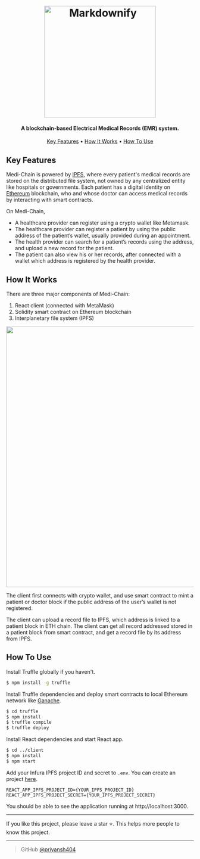
<h1 align="center">
  <br>
  <a href="http://www.amitmerchant.com/electron-markdownify"><img src="https://github.com/priyansh404/master/client/src/assets/tealNoBG-cropped.png?raw=true" alt="Markdownify" width="300"></a>
  <br>
</h1>

<h4 align="center">A blockchain-based Electrical Medical Records (EMR) system.</h4>

<p align="center">
  <a href="#key-features">Key Features</a> •
  <a href="#how-it-works">How It Works</a> •
  <a href="#how-to-use">How To Use</a> 
</p>

## Key Features

Medi-Chain is powered by [IPFS](https://ipfs.tech/), where every patient's medical records are stored on the distributed file system, not owned by any centralized entity like hospitals or governments. Each patient has a digital identity on [Ethereum](https://ethereum.org/) blockchain, who and whose doctor can access medical records by interacting with smart contracts. 

On Medi-Chain,

- A healthcare provider can register using a crypto wallet like Metamask.
- The healthcare provider can register a patient by using the public address of the patient’s wallet, usually provided during an appointment.
- The health provider can search for a patient’s records using the address, and upload a new record for the patient. 
- The patient can also view his or her records, after connected with a wallet which address is registered by the health provider.

## How It Works

There are three major components of Medi-Chain:

1. React client (connected with MetaMask)
2. Solidity smart contract on Ethereum blockchain
3. Interplanetary file system (IPFS)

<p align="center">
<img src="https://d112y698adiu2z.cloudfront.net/photos/production/software_photos/002/187/785/datas/original.png" width="700"/>
</p>

The client first connects with crypto wallet, and use smart contract to mint a patient or doctor block if the public address of the user’s wallet is not registered.

The client can upload a record file to IPFS, which address is linked to a patient block in ETH chain. The client can get all record addressed stored in a patient block from smart contract, and get a record file by its address from IPFS.

## How To Use

Install Truffle globally if you haven't.

```sh
$ npm install -g truffle
```

Install Truffle dependencies and deploy smart contracts to local Ethereum network like [Ganache](https://trufflesuite.com/ganache/). 

```sh
$ cd truffle
$ npm install
$ truffle compile
$ truffle deploy
```

Install React dependencies and start React app. 

```sh
$ cd ../client
$ npm install
$ npm start
```

Add your Infura IPFS project ID and secret to `.env`. You can create an project [here](https://www.infura.io/).

```
REACT_APP_IPFS_PROJECT_ID={YOUR_IPFS_PROJECT_ID}
REACT_APP_IPFS_PROJECT_SECRET={YOUR_IPFS_PROJECT_SECRET}
```

You should be able to see the application running at http://localhost:3000.


---

If you like this project, please leave a star ⭐️. This helps more people to know this project.

---
> GitHub [@priyansh404](https://github.com/priyansh404) 


